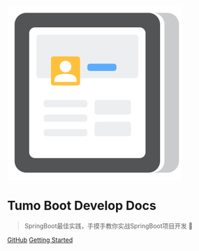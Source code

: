 ![logo](_media/icon.svg)

# Tumo Boot Develop Docs

> SpringBoot最佳实践，手摸手教你实战SpringBoot项目开发  :rocket:

[GitHub](https://github.com/Tumo-Team/Tumo-Boot)
[Getting Started](#tumo-boot-docs)

